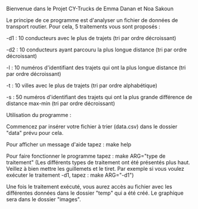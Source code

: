 Bienvenue dans le Projet CY-Trucks de Emma Danan et Noa Sakoun

Le principe de ce programme est d'analyser un fichier de données de transport routier. Pour cela, 5 traitements vous sont proposés :

-d1 : 10 conducteurs avec le plus de trajets (tri par ordre décroissant)
 
-d2 : 10 conducteurs ayant parcouru la plus longue distance (tri par ordre décroissant)

-l : 10 numéros d'identifiant des trajets qui ont la plus longue distance (tri par ordre décroissant)

-t : 10 villes avec le plus de trajets (tri par ordre alphabétique)

-s : 50 numéros d'identifiant des trajets qui ont la plus grande différence de distance max-min (tri par ordre décroissant)

Utilisation du programme :

Commencez par insérer votre fichier à trier (data.csv) dans le dossier "data" prévu pour cela.

Pour afficher un message d'aide tapez : make help

Pour faire fonctionner le programme tapez : make ARG="type de traitement" (Les différents types de traitement ont été présentés plus haut. Veillez à bien mettre les guillemets et le tiret. Par exemple si vous voulez exécuter le traitement -d1, tapez : make ARG="-d1")

Une fois le traitement exécuté, vous aurez accès au fichier avec les différentes données dans le dossier "temp" qui a été créé. Le graphique sera dans le dossier "images".
